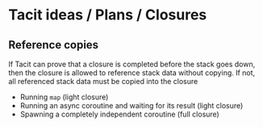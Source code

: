 # Tacit ideas / Plans / Closures

## Reference copies

If Tacit can prove that a closure is completed before the stack goes down, then the closure is allowed to reference stack data without copying. If not, all referenced stack data must be copied into the closure

- Running `map` (light closure)
- Running an async coroutine and waiting for its result (light closure)
- Spawning a completely independent coroutine (full closure)
